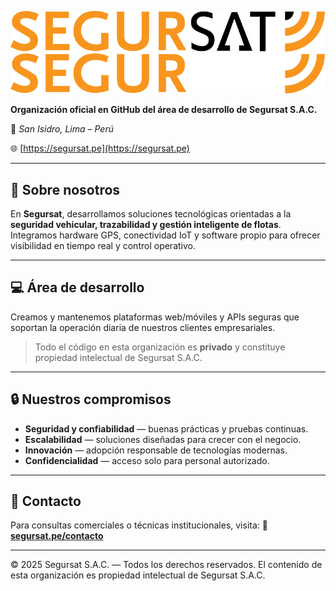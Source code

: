<p align="center">
    <img src="assets/segursat-light.svg#gh-light-mode-only" alt="Segursat Logo">
    <img src="assets/segursat-dark.svg#gh-dark-mode-only" alt="Segursat Logo">
</p>

**Organización oficial en GitHub del área de desarrollo de Segursat S.A.C.**

📍 *San Isidro, Lima – Perú*

🌐 [https://segursat.pe](https://segursat.pe)

---

## 🚀 Sobre nosotros

En **Segursat**, desarrollamos soluciones tecnológicas orientadas a la **seguridad vehicular, trazabilidad y gestión inteligente de flotas**.
Integramos hardware GPS, conectividad IoT y software propio para ofrecer visibilidad en tiempo real y control operativo.

---

## 💻 Área de desarrollo

Creamos y mantenemos plataformas web/móviles y APIs seguras que soportan la operación diaria de nuestros clientes empresariales.

> Todo el código en esta organización es **privado** y constituye propiedad intelectual de Segursat S.A.C.

---

## 🔒 Nuestros compromisos

- **Seguridad y confiabilidad** — buenas prácticas y pruebas continuas.
- **Escalabilidad** — soluciones diseñadas para crecer con el negocio.
- **Innovación** — adopción responsable de tecnologías modernas.
- **Confidencialidad** — acceso solo para personal autorizado.

---

## 🤝 Contacto

Para consultas comerciales o técnicas institucionales, visita:
🔗 **[segursat.pe/contacto](https://segursat.pe/contacto/)**

---

© 2025 Segursat S.A.C. — Todos los derechos reservados.
El contenido de esta organización es propiedad intelectual de Segursat S.A.C.
